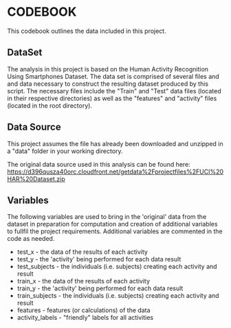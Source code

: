 # CODEBOOK

This codebook outlines the data included in this project.

## DataSet 

The analysis in this project is based on the Human Activity Recognition Using Smartphones Dataset. The data set is comprised of several files and and data necessary to construct the resulting dataset produced by this script. The necessary files include the "Train" and "Test" data files (located in their respective directories) as well as the "features" and "activity" files (located in the root directory).

## Data Source

This project assumes the file has already been downloaded and unzipped in a "data" folder in your working directory.

The original data source used in this analysis can be found here: https://d396qusza40orc.cloudfront.net/getdata%2Fprojectfiles%2FUCI%20HAR%20Dataset.zip

## Variables

The following variables are used to bring in the 'original' data from the dataset in preparation for computation and creation of additional variables to fullfil the project requirements. Additional variables are commented in the code as needed.

* test_x - the data of the results of each activity
* test_y - the 'activity' being performed for each data result
* test_subjects - the individuals (i.e. subjects) creating each activity and result
* train_x - the data of the results of each activity
* train_y - the 'activity' being performed for each data result
* train_subjects - the individuals (i.e. subjects) creating each activity and result
* features - features (or calculations) of the data
* activity_labels - "friendly" labels for all activities